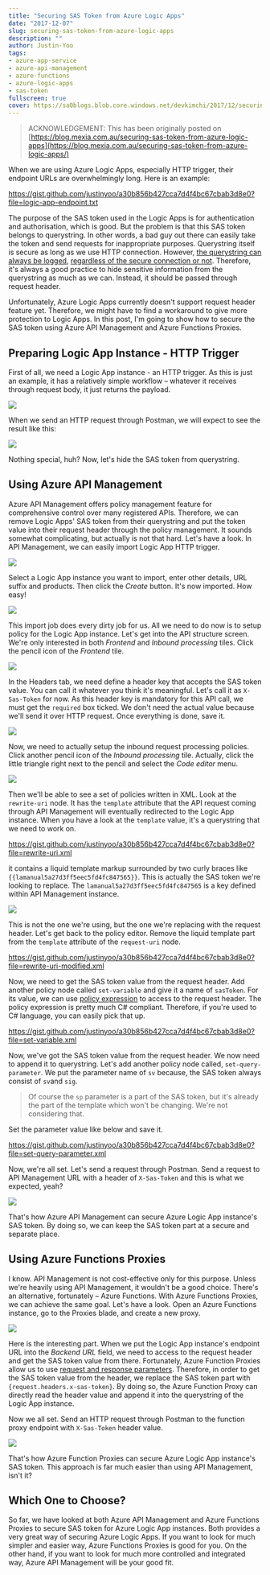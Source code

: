 ```yaml
---
title: "Securing SAS Token from Azure Logic Apps"
date: "2017-12-07"
slug: securing-sas-token-from-azure-logic-apps
description: ""
author: Justin-Yoo
tags:
- azure-app-service
- azure-api-management
- azure-functions
- azure-logic-apps
- sas-token
fullscreen: true
cover: https://sa0blogs.blob.core.windows.net/devkimchi/2017/12/securing-token-from-logic-apps-00.png
---
```


> ACKNOWLEDGEMENT: This has been originally posted on [https://blog.mexia.com.au/securing-sas-token-from-azure-logic-apps](https://blog.mexia.com.au/securing-sas-token-from-azure-logic-apps/)

When we are using Azure Logic Apps, especially HTTP trigger, their endpoint URLs are overwhelmingly long. Here is an example:

https://gist.github.com/justinyoo/a30b856b427cca7d4f4bc67cbab3d8e0?file=logic-app-endpoint.txt

The purpose of the SAS token used in the Logic Apps is for authentication and authorisation, which is good. But the problem is that this SAS token belongs to querystring. In other words, a bad guy out there can easily take the token and send requests for inappropriate purposes. Querystring itself is secure as long as we use HTTP connection. However, [the querystring can always be logged](http://blog.httpwatch.com/2009/02/20/how-secure-are-query-strings-over-https/), [regardless of the secure connection or not](https://stackoverflow.com/questions/893959/if-you-use-https-will-your-url-params-will-be-safe-from-sniffing). Therefore, it's always a good practice to hide sensitive information from the querystring as much as we can. Instead, it should be passed through request header.

Unfortunately, Azure Logic Apps currently doesn't support request header feature yet. Therefore, we might have to find a workaround to give more protection to Logic Apps. In this post, I'm going to show how to secure the SAS token using Azure API Management and Azure Functions Proxies.

## Preparing Logic App Instance - HTTP Trigger

First of all, we need a Logic App instance - an HTTP trigger. As this is just an example, it has a relatively simple workflow – whatever it receives through request body, it just returns the payload.

![](https://sa0blogs.blob.core.windows.net/devkimchi/2017/12/securing-token-from-logic-apps-01.png)

When we send an HTTP request through Postman, we will expect to see the result like this:

![](https://sa0blogs.blob.core.windows.net/devkimchi/2017/12/securing-token-from-logic-apps-02.png)

Nothing special, huh? Now, let's hide the SAS token from querystring.

## Using Azure API Management

Azure API Management offers policy management feature for comprehensive control over many registered APIs. Therefore, we can remove Logic Apps' SAS token from their querystring and put the token value into their request header through the policy management. It sounds somewhat complicating, but actually is not that hard. Let's have a look. In API Management, we can easily import Logic App HTTP trigger.

![](https://sa0blogs.blob.core.windows.net/devkimchi/2017/12/securing-token-from-logic-apps-03.png)

Select a Logic App instance you want to import, enter other details, URL suffix and products. Then click the _Create_ button. It's now imported. How easy!

![](https://sa0blogs.blob.core.windows.net/devkimchi/2017/12/securing-token-from-logic-apps-04.png)

This import job does every dirty job for us. All we need to do now is to setup policy for the Logic App instance. Let's get into the API structure screen. We're only interested in both _Frontend_ and _Inbound processing_ tiles. Click the pencil icon of the _Frontend_ tile.

![](https://sa0blogs.blob.core.windows.net/devkimchi/2017/12/securing-token-from-logic-apps-05.png)

In the Headers tab, we need define a header key that accepts the SAS token value. You can call it whatever you think it's meaningful. Let's call it as `X-Sas-Token` for now. As this header key is mandatory for this API call, we must get the `required` box ticked. We don't need the actual value because we'll send it over HTTP request. Once everything is done, save it.

![](https://sa0blogs.blob.core.windows.net/devkimchi/2017/12/securing-token-from-logic-apps-06.png)

Now, we need to actually setup the inbound request processing policies. Click another pencil icon of the _Inbound processing_ tile. Actually, click the little triangle right next to the pencil and select the _Code editor_ menu.

![](https://sa0blogs.blob.core.windows.net/devkimchi/2017/12/securing-token-from-logic-apps-07.png)

Then we'll be able to see a set of policies written in XML. Look at the `rewrite-uri` node. It has the `template` attribute that the API request coming through API Management will eventually redirected to the Logic App instance. When you have a look at the `template` value, it's a querystring that we need to work on.

https://gist.github.com/justinyoo/a30b856b427cca7d4f4bc67cbab3d8e0?file=rewrite-uri.xml

it contains a liquid template markup surrounded by two curly braces like `{{lamanual5a27d3ff5eec5fd4fc847565}}`. This is actually the SAS token we're looking to replace. The `lamanual5a27d3ff5eec5fd4fc847565` is a key defined within API Management instance.

![](https://sa0blogs.blob.core.windows.net/devkimchi/2017/12/securing-token-from-logic-apps-08.png)

This is not the one we're using, but the one we're replacing with the request header. Let's get back to the policy editor. Remove the liquid template part from the `template` attribute of the `request-uri` node.

https://gist.github.com/justinyoo/a30b856b427cca7d4f4bc67cbab3d8e0?file=rewrite-uri-modified.xml

Now, we need to get the SAS token value from the request header. Add another policy node called `set-variable` and give it a name of `sasToken`. For its value, we can use [policy expression](https://docs.microsoft.com/en-us/azure/api-management/api-management-policy-expressions) to access to the request header. The policy expression is pretty much C# compliant. Therefore, if you're used to C# language, you can easily pick that up.

https://gist.github.com/justinyoo/a30b856b427cca7d4f4bc67cbab3d8e0?file=set-variable.xml

Now, we've got the SAS token value from the request header. We now need to append it to querystring. Let's add another policy node called, `set-query-parameter`. We put the parameter name of `sv` because, the SAS token always consist of `sv`and `sig`.

> Of course the `sp` parameter is a part of the SAS token, but it's already the part of the template which won't be changing. We're not considering that.

Set the parameter value like below and save it.

https://gist.github.com/justinyoo/a30b856b427cca7d4f4bc67cbab3d8e0?file=set-query-parameter.xml

Now, we're all set. Let's send a request through Postman. Send a request to API Management URL with a header of `X-Sas-Token` and this is what we expected, yeah?

![](https://sa0blogs.blob.core.windows.net/devkimchi/2017/12/securing-token-from-logic-apps-09.png)

That's how Azure API Management can secure Azure Logic App instance's SAS token. By doing so, we can keep the SAS token part at a secure and separate place.

## Using Azure Functions Proxies

I know. API Management is not cost-effective only for this purpose. Unless we're heavily using API Management, it wouldn't be a good choice. There's an alternative, fortunately – Azure Functions. With Azure Functions Proxies, we can achieve the same goal. Let's have a look. Open an Azure Functions instance, go to the Proxies blade, and create a new proxy.

![](https://sa0blogs.blob.core.windows.net/devkimchi/2017/12/securing-token-from-logic-apps-10.png)

Here is the interesting part. When we put the Logic App instance's endpoint URL into the _Backend URL_ field, we need to access to the request header and get the SAS token value from there. Fortunately, Azure Function Proxies allow us to use [request and response parameters](https://docs.microsoft.com/en-us/azure/azure-functions/functions-proxies#using-variables). Therefore, in order to get the SAS token value from the header, we replace the SAS token part with `{request.headers.x-sas-token}`. By doing so, the Azure Function Proxy can directly read the header value and append it into the querystring of the Logic App instance.

Now we all set. Send an HTTP request through Postman to the function proxy endpoint with `X-Sas-Token` header value.

![](https://sa0blogs.blob.core.windows.net/devkimchi/2017/12/securing-token-from-logic-apps-11.png)

That's how Azure Function Proxies can secure Azure Logic App instance's SAS token. This approach is far much easier than using API Management, isn't it?

## Which One to Choose?

So far, we have looked at both Azure API Management and Azure Functions Proxies to secure SAS token for Azure Logic App instances. Both provides a very great way of securing Azure Logic Apps. If you want to look for much simpler and easier way, Azure Functions Proxies is good for you. On the other hand, if you want to look for much more controlled and integrated way, Azure API Management will be your good fit.
